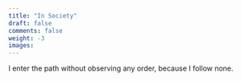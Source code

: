 ```yaml
---
title: "In Society"
draft: false
comments: false
weight: -3
images:
---
```


I enter the path without observing any order, because I follow none.
